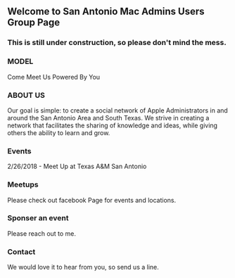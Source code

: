 ## Welcome to San Antonio Mac Admins Users Group Page


### This is still under construction, so please don't mind the mess.


### MODEL

Come Meet Us Powered By You


### ABOUT US

Our goal is simple: to create a social network of Apple Administrators in and around the San Antonio Area and South Texas. We strive in creating a network that facilitates the sharing of knowledge and ideas, while giving others the ability to learn and grow. 


### Events

2/26/2018 - Meet Up at Texas A&M San Antonio


### Meetups

Please check out facebook Page for events and locations.


### Sponser an event

Please reach out to me.

### Contact

We would love it to hear from you, so send us a line. 
